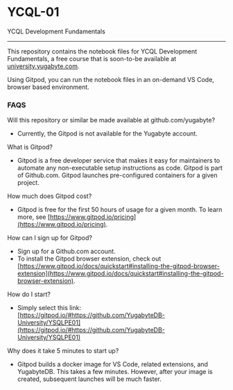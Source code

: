 # YCQL-01

YCQL Development Fundamentals

---
This repository contains the notebook files for YCQL Development Fundamentals, a free course that is soon-to-be available at [university.yugabyte.com](
https://university.yugabyte.com).

Using Gitpod, you can run the notebook files in an on-demand VS Code, browser based environment.

### FAQS

Will this repository or similar be made available at github.com/yugabyte?
- Currently, the Gitpod is not available for the Yugabyte account.

What is Gitpod?
- Gitpod is a free developer service that makes it easy for maintainers to automate any non-executable setup instructions as code. Gitpod is part of Github.com. Gitpod launches pre-configured containers for a given project. 
  
How much does Gitpod cost?
- Gitpod is free for the first 50 hours of usage for a given month. To learn more, see [https://www.gitpod.io/pricing](https://www.gitpod.io/pricing).

How can I sign up for Gitpod?
- Sign up for a Github.com account.
- To install the Gitpod browser extension, check out [https://www.gitpod.io/docs/quickstart#installing-the-gitpod-browser-extension](https://www.gitpod.io/docs/quickstart#installing-the-gitpod-browser-extension).

How do I start?
- Simply select this link: [https://gitpod.io/#https://github.com/YugabyteDB-University/YSQLPE01](https://gitpod.io/#https://github.com/YugabyteDB-University/YSQLPE01)

Why does it take 5 minutes to start up?
- Gitpod builds a docker image for VS Code, related extensions, and YugabyteDB. This takes a few minutes. However, after your image is created, subsequent launches will be much faster.

